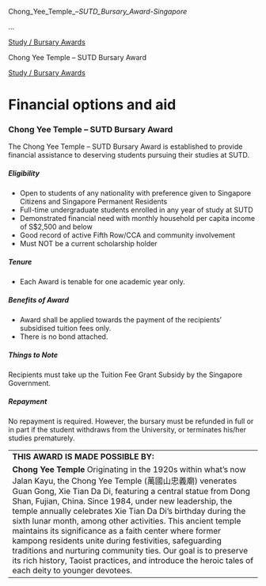Chong_Yee_Temple_–_SUTD_Bursary_Award_-_Singapore_



…

 [Study / Bursary Awards](/admissions/undergraduate/financing-options-and-aid/financial-aid/study-bursary-awards) 

Chong Yee Temple – SUTD Bursary Award

[Study / Bursary Awards](https://www.sutd.edu.sg/admissions/undergraduate/financing-options-and-aid/financial-aid/study-bursary-awards)

Financial options and aid
=========================

### Chong Yee Temple – SUTD Bursary Award




The Chong Yee Temple – SUTD Bursary Award is established to provide financial assistance to deserving students pursuing their studies at SUTD.





##### **Eligibility**




* Open to students of any nationality with preference given to Singapore Citizens and Singapore Permanent Residents
* Full-time undergraduate students enrolled in any year of study at SUTD
* Demonstrated financial need with monthly household per capita income of S$2,500 and below
* Good record of active Fifth Row/CCA and community involvement
* Must NOT be a current scholarship holder



##### **Tenure**




* Each Award is tenable for one academic year only.



##### **Benefits of Award**




* Award shall be applied towards the payment of the recipients’ subsidised tuition fees only.
* There is no bond attached.




##### **Things to Note**




Recipients must take up the Tuition Fee Grant Subsidy by the Singapore Government.





##### **Repayment**




No repayment is required. However, the bursary must be refunded in full or in part if the student withdraws from the University, or terminates his/her studies prematurely.





|  |
| --- |
| **THIS AWARD IS MADE POSSIBLE BY:** |
| **Chong Yee Temple**   Originating in the 1920s within what’s now Jalan Kayu, the Chong Yee Temple (萬國山忠義廟) venerates Guan Gong, Xie Tian Da Di, featuring a central statue from Dong Shan, Fujian, China.    Since 1984, under new leadership, the temple annually celebrates Xie Tian Da Di’s birthday during the sixth lunar month, among other activities.    This ancient temple maintains its significance as a faith center where former kampong residents unite during festivities, safeguarding traditions and nurturing community ties. Our goal is to preserve its rich history, Taoist practices, and introduce the heroic tales of each deity to younger devotees. |

